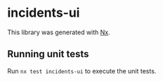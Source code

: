 # incidents-ui

This library was generated with [Nx](https://nx.dev).

## Running unit tests

Run `nx test incidents-ui` to execute the unit tests.
